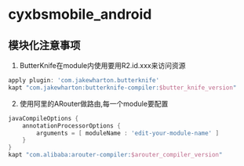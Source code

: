 # cyxbsmobile_android

## 模块化注意事项

1. ButterKnife在module内使用要用R2.id.xxx来访问资源
 ```groovy
apply plugin: 'com.jakewharton.butterknife'
kapt "com.jakewharton:butterknife-compiler:$butter_knife_version"
```
2. 使用阿里的ARouter做路由,每一个module要配置
```groovy
javaCompileOptions {
    annotationProcessorOptions {
        arguments = [ moduleName : 'edit-your-module-name' ]
    }
}
kapt "com.alibaba:arouter-compiler:$arouter_compiler_version"
```
